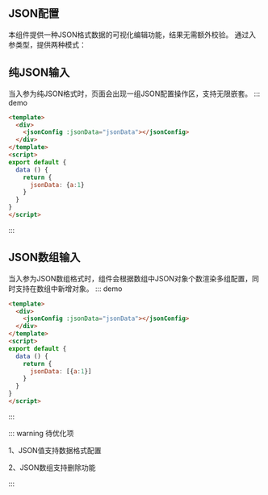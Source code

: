 ## JSON配置
本组件提供一种JSON格式数据的可视化编辑功能，结果无需额外校验。
通过入参类型，提供两种模式：
## 纯JSON输入
当入参为纯JSON格式时，页面会出现一组JSON配置操作区，支持无限嵌套。
::: demo
```html
<template>
  <div>
    <jsonConfig :jsonData="jsonData"></jsonConfig>
  </div>
</template>
<script>
export default {
  data () {
    return {
      jsonData: {a:1}
    }
  }
}
</script>
```
:::

## JSON数组输入
当入参为JSON数组格式时，组件会根据数组中JSON对象个数渲染多组配置，同时支持在数组中新增对象。
::: demo
```html
<template>
  <div>
    <jsonConfig :jsonData="jsonData"></jsonConfig>
  </div>
</template>
<script>
export default {
  data () {
    return {
      jsonData: [{a:1}]
    }
  }
}
</script>
```
:::

::: warning 待优化项

1、JSON值支持数据格式配置

2、JSON数组支持删除功能

:::